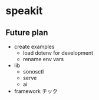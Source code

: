 # speakit

## Future plan
- create examples
  - load dotenv for development
  - rename env vars
- lib
  - sonosctl
  - serve
  - ai
- framework チック
